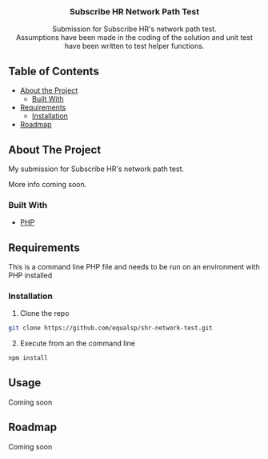 <!-- PROJECT LOGO -->
<br />
<p align="center">
  <h3 align="center">Subscribe HR Network Path Test</h3>

  <p align="center">
    Submission for Subscribe HR's network path test.<br/> 
    Assumptions have been made in the coding of the solution and unit test have been written to test helper functions.
  </p>
</p>



<!-- TABLE OF CONTENTS -->
## Table of Contents

* [About the Project](#about-the-project)
  * [Built With](#built-with)
* [Requirements](#requirements)
  * [Installation](#installation)
* [Roadmap](#roadmap)



<!-- ABOUT THE PROJECT -->
## About The Project

My submission for Subscribe HR's network path test.

More info coming soon.


### Built With

* [PHP](https://www.php.net/)


<!-- GETTING STARTED -->
## Requirements

This is a command line PHP file and needs to be run on an environment with PHP installed


### Installation

1. Clone the repo
```sh
git clone https://github.com/equalsp/shr-network-test.git
```
2. Execute from an the command line
```sh
npm install
```



<!-- USAGE EXAMPLES -->
## Usage

Coming soon

<!-- ROADMAP -->
## Roadmap

Coming soon